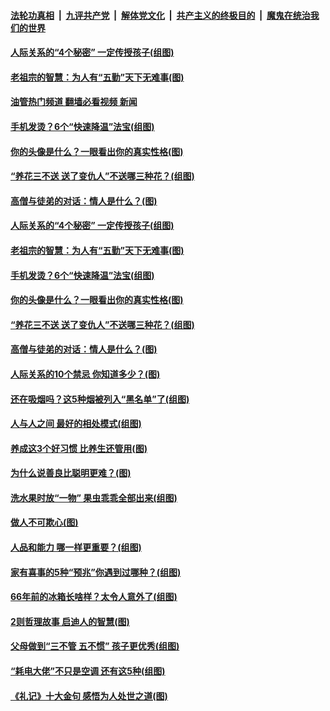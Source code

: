 ####  [法轮功真相](../../../../basic/blob/master/README.md?t=08212201) &nbsp;|&nbsp; [九评共产党](../../../../9ping.md/blob/master/README.md?t=08212201) &nbsp;|&nbsp; [解体党文化](../../../../jtdwh.md/blob/master/README.md?t=08212201)  &nbsp;|&nbsp; [共产主义的终极目的](../../../../gczydzjmd.md/blob/master/README.md?t=08212201) &nbsp;|&nbsp; [魔鬼在统治我们的世界](../../../../mgztzwmdsj.md/blob/master/README.md?t=08212201) 

#### [人际关系的“4个秘密” 一定传授孩子(组图)](../pages/p8/1014500.md?t=08212201) 

#### [老祖宗的智慧：为人有“五勤”天下无难事(图)](../pages/p8/1014789.md?t=08212201) 

#### [油管热门频道 翻墙必看视频 新闻](http://45.76.130.85:81/youtube.html?08212201)

#### [手机发烫？6个“快速降温”法宝(组图)](../pages/p8/1014732.md?t=08212201) 

#### [你的头像是什么？一眼看出你的真实性格(图)](../pages/p8/1014730.md?t=08212201) 

#### [“养花三不送 送了变仇人”不送哪三种花？(组图)](../pages/p8/1014446.md?t=08212201) 

#### [高僧与徒弟的对话：情人是什么？(图)](../pages/p8/998280.md?t=08212201) 

#### [人际关系的“4个秘密” 一定传授孩子(组图)](../pages/p8/1014500.md?t=08212201) 

#### [老祖宗的智慧：为人有“五勤”天下无难事(图)](../pages/p8/1014789.md?t=08212201) 

#### [手机发烫？6个“快速降温”法宝(组图)](../pages/p8/1014732.md?t=08212201) 

#### [你的头像是什么？一眼看出你的真实性格(图)](../pages/p8/1014730.md?t=08212201) 

#### [“养花三不送 送了变仇人”不送哪三种花？(组图)](../pages/p8/1014446.md?t=08212201) 

#### [高僧与徒弟的对话：情人是什么？(图)](../pages/p8/998280.md?t=08212201) 

#### [人际关系的10个禁忌 你知道多少？(图)](../pages/p8/1014666.md?t=08212201) 

#### [还在吸烟吗？这5种烟被列入“黑名单”了(组图)](../pages/p8/1013900.md?t=08212201) 

#### [人与人之间 最好的相处模式(组图)](../pages/p8/1014595.md?t=08212201) 

#### [养成这3个好习惯 比养生还管用(图)](../pages/p8/1014587.md?t=08212201) 

#### [为什么说善良比聪明更难？(图)](../pages/p8/1014124.md?t=08212201) 

#### [洗水果时放“一物” 果虫乖乖全部出来(组图)](../pages/p8/1013967.md?t=08212201) 

#### [做人不可欺心(图)](../pages/p8/1014125.md?t=08212201) 

#### [人品和能力 哪一样更重要？(组图)](../pages/p8/1014497.md?t=08212201) 

#### [家有喜事的5种“预兆”你遇到过哪种？(组图)](../pages/p8/1013968.md?t=08212201) 

#### [66年前的冰箱长啥样？太令人意外了(组图)](../pages/p8/1014243.md?t=08212201) 

#### [2则哲理故事 启迪人的智慧(图)](../pages/p8/1014116.md?t=08212201) 

#### [父母做到“三不管 五不惯” 孩子更优秀(组图)](../pages/p8/1010933.md?t=08212201) 

#### [“耗电大佬”不只是空调 还有这5种(组图)](../pages/p8/1013775.md?t=08212201) 

#### [《礼记》十大金句 感悟为人处世之道(图)](../pages/p8/1014330.md?t=08212201) 

<img src='http://gfw-breaker.win/goodnews/indexes/p8.md' width='0px' height='0px'/>
